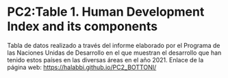 # PC2:Table 1. Human Development Index and its components 
Tabla de datos realizado a través del informe elaborado por el Programa de las Naciones Unidas de Desarrollo en el que muestran el desarrollo que han tenido estos países en las diversas áreas en el año 2021. Enlace de la página web: https://halabbi.github.io/PC2_BOTTONI/
